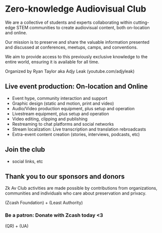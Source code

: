 # Zero-knowledge Audiovisual Club

We are a collective of students and experts collaborating within cutting-edge STEM communities to create audiovisual content, both on-location and online.

Our mission is to preserve and share the valuable information presented and discussed at conferences, meetups, camps, and conventions.

We aim to provide access to this previously exclusive knowledge to the entire world, ensuring it is available for all time. 

Organized by Ryan Taylor aka Adjy Leak (youtube.com/adjyleak) 

## Live event production: On-location and Online 

- Event hype, community interaction and support
- Graphic design (static and motion, print and video)
- Audio/Video production equipment, plus setup and operation
- Livestream equipment, plus setup and operation
- Video editing, clipping and publishing
- Restreaming to chat platforms and social networks
- Stream localization: Live transcription and translation rebroadcasts 
- Extra-event content creation (stories, interviews, podcasts, etc)

## Join the club 

- social links, etc

## Thank you to our sponsors and donors 

Zk Av Club activities are made possible by contributions from organizations, communities and individuals who care about preservation and privacy. 

(Zcash Foundation) + (Least Authority) 

### Be a patron: Donate with Zcash today <3 

(QR) + (UA) 